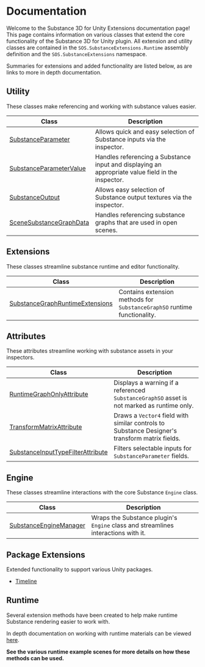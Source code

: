 # Documentation
Welcome to the Substance 3D for Unity Extensions documentation page! This page contains information on various classes that extend the core functionality of the Substance 3D for Unity plugin. All extension and utility classes are contained in the `SOS.SubstanceExtensions.Runtime` assembly definition and the `SOS.SubstanceExtensions` namespace.

Summaries for extensions and added functionality are listed below, as are links to more in depth documentation.

## Utility
These classes make referencing and working with substance values easier.

| Class | Description |
| ----- | ----------- |
| [SubstanceParameter](scripting/Utility/SubstanceParameter.md) | Allows quick and easy selection of Substance inputs via the inspector. |
| [SubstanceParameterValue](scripting/Utility/SubstanceParameterValue.md) | Handles referencing a Substance input and displaying an appropriate value field in the inspector. |
| [SubstanceOutput](scripting/Utility/SubstanceOutput.md) | Allows easy selection of Substance output textures via the inspector. |
| [SceneSubstanceGraphData](scripting/Utility/SceneSubstanceGraphData.md) | Handles referencing substance graphs that are used in open scenes. |

## Extensions
These classes streamline substance runtime and editor functionality.

| Class | Description |
| ----- | ----------- |
| [SubstanceGraphRuntimeExtensions](scripting/Extensions/SubstanceGraphRuntimeExtensions.md) | Contains extension methods for `SubstanceGraphSO` runtime functionality. |

## Attributes
These attributes streamline working with substance assets in your inspectors.

| Class | Description |
| ----- | ----------- |
| [RuntimeGraphOnlyAttribute](scripting/Attributes/RuntimeGraphOnlyAttribute.md) | Displays a warning if a referenced `SubstanceGraphSO` asset is not marked as runtime only. |
| [TransformMatrixAttribute](scripting/Attributes/TransformMatrixAttribute.md) | Draws a `Vector4` field with similar controls to Substance Designer's transform matrix fields. |
| [SubstanceInputTypeFilterAttribute](scripting/Attributes/SubstanceInputTypeFilterAttribute.md) | Filters selectable inputs for `SubstanceParameter` fields. |

## Engine
These classes streamline interactions with the core Substance `Engine` class.

| Class | Description |
| ----- | ----------- |
| [SubstanceEngineManager](scripting/Engine/SubstanceEngineManager.md) | Wraps the Substance plugin's `Engine` class and streamlines interactions with it. |

## Package Extensions

Extended functionality to support various Unity packages.

 - [Timeline](extensions/timeline/index.md)

## Runtime
Several extension methods have been created to help make runtime Substance rendering easier to work with. 

In depth documentation on working with runtime materials can be viewed [here](scripting/Runtime.md).

**See the various runtime example scenes for more details on how these methods can be used.**